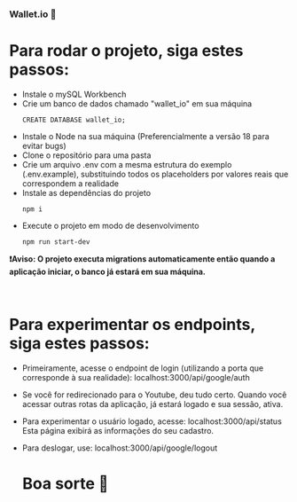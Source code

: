 ### Wallet.io 💸

# Para rodar o projeto, siga estes passos:

- Instale o mySQL Workbench
- Crie um banco de dados chamado "wallet_io" em sua máquina
  ```
  CREATE DATABASE wallet_io;
  ```
- Instale o Node na sua máquina (Preferencialmente a versão 18 para evitar bugs)
- Clone o repositório para uma pasta
- Crie um arquivo .env com a mesma estrutura do exemplo (.env.example), substituindo todos os placeholders por valores reais que correspondem a realidade
- Instale as dependências do projeto
  ```
  npm i
  ```
- Execute o projeto em modo de desenvolvimento
  ```
  npm run start-dev
  ```

<b>❗Aviso: O projeto executa migrations automaticamente então quando a aplicação iniciar, o banco já estará em sua máquina. </b>

  <br>

# Para experimentar os endpoints, siga estes passos:

- Primeiramente, acesse o endpoint de login (utilizando a porta que corresponde à sua realidade): localhost:3000/api/google/auth
- Se você for redirecionado para o Youtube, deu tudo certo. Quando você acessar outras rotas da aplicação, já estará logado e sua sessão, ativa.
- Para experimentar o usuário logado, acesse: localhost:3000/api/status Esta página exibirá as informações do seu cadastro.
- Para deslogar, use: localhost:3000/api/google/logout

  # Boa sorte 💸
